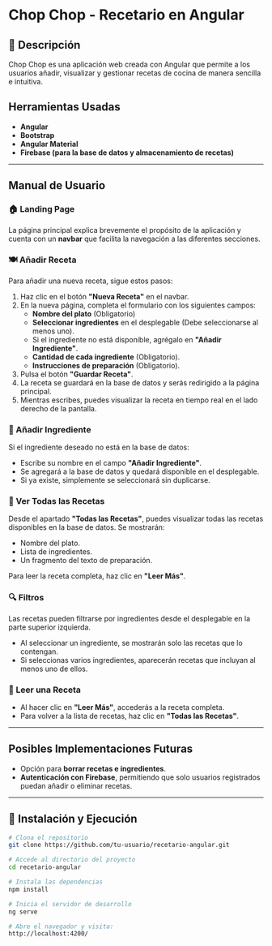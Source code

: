 # Chop Chop - Recetario en Angular

## 📌 Descripción

Chop Chop es una aplicación web creada con Angular que permite a los usuarios añadir, visualizar y gestionar recetas de cocina de manera sencilla e intuitiva.

## Herramientas Usadas

- **Angular**
- **Bootstrap**
- **Angular Material**
- **Firebase (para la base de datos y almacenamiento de recetas)**

---

## Manual de Usuario

### 🏠 Landing Page

La página principal explica brevemente el propósito de la aplicación y cuenta con un **navbar** que facilita la navegación a las diferentes secciones.

### 🍽 Añadir Receta

Para añadir una nueva receta, sigue estos pasos:

1. Haz clic en el botón **"Nueva Receta"** en el navbar.
2. En la nueva página, completa el formulario con los siguientes campos:
   - **Nombre del plato** (Obligatorio)
   - **Seleccionar ingredientes** en el desplegable (Debe seleccionarse al menos uno).
   - Si el ingrediente no está disponible, agrégalo en **"Añadir Ingrediente"**.
   - **Cantidad de cada ingrediente** (Obligatorio).
   - **Instrucciones de preparación** (Obligatorio).
3. Pulsa el botón **"Guardar Receta"**.
4. La receta se guardará en la base de datos y serás redirigido a la página principal.
5. Mientras escribes, puedes visualizar la receta en tiempo real en el lado derecho de la pantalla.

### 🥦 Añadir Ingrediente

Si el ingrediente deseado no está en la base de datos:

- Escribe su nombre en el campo **"Añadir Ingrediente"**.
- Se agregará a la base de datos y quedará disponible en el desplegable.
- Si ya existe, simplemente se seleccionará sin duplicarse.

### 📜 Ver Todas las Recetas

Desde el apartado **"Todas las Recetas"**, puedes visualizar todas las recetas disponibles en la base de datos. Se mostrarán:

- Nombre del plato.
- Lista de ingredientes.
- Un fragmento del texto de preparación.

Para leer la receta completa, haz clic en **"Leer Más"**.

### 🔍 Filtros

Las recetas pueden filtrarse por ingredientes desde el desplegable en la parte superior izquierda.

- Al seleccionar un ingrediente, se mostrarán solo las recetas que lo contengan.
- Si seleccionas varios ingredientes, aparecerán recetas que incluyan al menos uno de ellos.

### 📖 Leer una Receta

- Al hacer clic en **"Leer Más"**, accederás a la receta completa.
- Para volver a la lista de recetas, haz clic en **"Todas las Recetas"**.

---

## Posibles Implementaciones Futuras

- Opción para **borrar recetas e ingredientes**.
- **Autenticación con Firebase**, permitiendo que solo usuarios registrados puedan añadir o eliminar recetas.

---

## 📂 Instalación y Ejecución

```bash
# Clona el repositorio
git clone https://github.com/tu-usuario/recetario-angular.git

# Accede al directorio del proyecto
cd recetario-angular

# Instala las dependencias
npm install

# Inicia el servidor de desarrollo
ng serve

# Abre el navegador y visita:
http://localhost:4200/
```


